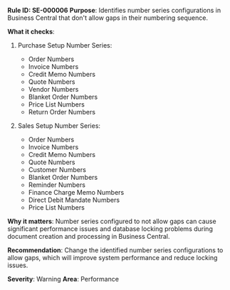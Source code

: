 **Rule ID: SE-000006**
**Purpose**: Identifies number series configurations in Business Central that don't allow gaps in their numbering sequence.

**What it checks**:
1. Purchase Setup Number Series:
   - Order Numbers
   - Invoice Numbers
   - Credit Memo Numbers
   - Quote Numbers
   - Vendor Numbers
   - Blanket Order Numbers
   - Price List Numbers
   - Return Order Numbers

2. Sales Setup Number Series:
   - Order Numbers
   - Invoice Numbers
   - Credit Memo Numbers
   - Quote Numbers
   - Customer Numbers
   - Blanket Order Numbers
   - Reminder Numbers
   - Finance Charge Memo Numbers
   - Direct Debit Mandate Numbers
   - Price List Numbers

**Why it matters**: Number series configured to not allow gaps can cause significant performance issues and database locking problems during document creation and processing in Business Central.

**Recommendation**: Change the identified number series configurations to allow gaps, which will improve system performance and reduce locking issues.

**Severity**: Warning
**Area**: Performance